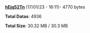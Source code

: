 [**hEjq52Tn**](/data/hEjq52Tn.txt) (17/01/23 - 16:11)- 4770 bytes

**Total Datas**: 4936

**Total Size**: 30.32 MB / 30.3 MB